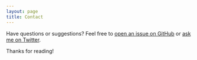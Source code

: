 ```yaml
---
layout: page
title: Contact
---
```


Have questions or suggestions? Feel free to [open an issue on GitHub](https://github.com/noinnion/issues/new) or [ask me on Twitter](https://twitter.com/noinnion).

Thanks for reading!
